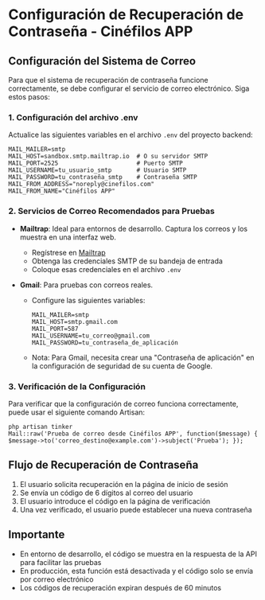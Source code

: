 # Configuración de Recuperación de Contraseña - Cinéfilos APP

## Configuración del Sistema de Correo

Para que el sistema de recuperación de contraseña funcione correctamente, se debe configurar el servicio de correo electrónico. Siga estos pasos:

### 1. Configuración del archivo .env

Actualice las siguientes variables en el archivo `.env` del proyecto backend:

```
MAIL_MAILER=smtp
MAIL_HOST=sandbox.smtp.mailtrap.io  # O su servidor SMTP
MAIL_PORT=2525                      # Puerto SMTP
MAIL_USERNAME=tu_usuario_smtp       # Usuario SMTP
MAIL_PASSWORD=tu_contraseña_smtp    # Contraseña SMTP
MAIL_FROM_ADDRESS="noreply@cinefilos.com"
MAIL_FROM_NAME="Cinéfilos APP"
```

### 2. Servicios de Correo Recomendados para Pruebas

- **Mailtrap**: Ideal para entornos de desarrollo. Captura los correos y los muestra en una interfaz web.
  - Regístrese en [Mailtrap](https://mailtrap.io/)
  - Obtenga las credenciales SMTP de su bandeja de entrada
  - Coloque esas credenciales en el archivo `.env`

- **Gmail**: Para pruebas con correos reales.
  - Configure las siguientes variables:
    ```
    MAIL_MAILER=smtp
    MAIL_HOST=smtp.gmail.com
    MAIL_PORT=587
    MAIL_USERNAME=tu_correo@gmail.com
    MAIL_PASSWORD=tu_contraseña_de_aplicación
    ```
  - Nota: Para Gmail, necesita crear una "Contraseña de aplicación" en la configuración de seguridad de su cuenta de Google.

### 3. Verificación de la Configuración

Para verificar que la configuración de correo funciona correctamente, puede usar el siguiente comando Artisan:

```
php artisan tinker
Mail::raw('Prueba de correo desde Cinéfilos APP', function($message) { $message->to('correo_destino@example.com')->subject('Prueba'); });
```

## Flujo de Recuperación de Contraseña

1. El usuario solicita recuperación en la página de inicio de sesión
2. Se envía un código de 6 dígitos al correo del usuario
3. El usuario introduce el código en la página de verificación
4. Una vez verificado, el usuario puede establecer una nueva contraseña

## Importante

- En entorno de desarrollo, el código se muestra en la respuesta de la API para facilitar las pruebas
- En producción, esta función está desactivada y el código solo se envía por correo electrónico
- Los códigos de recuperación expiran después de 60 minutos
